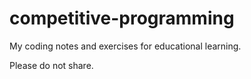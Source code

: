 # competitive-programming

My coding notes and exercises for educational learning.

Please do not share.